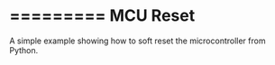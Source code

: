 =========
MCU Reset
=========

A simple example showing how to soft reset the microcontroller from Python.
